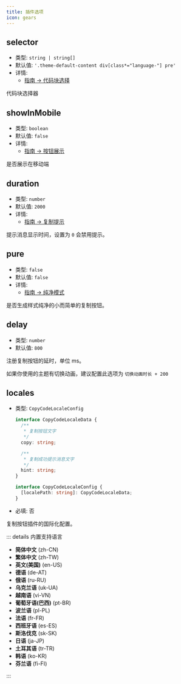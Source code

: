 ```yaml
---
title: 插件选项
icon: gears
---
```


## selector

- 类型: `string | string[]`
- 默认值: `'.theme-default-content div[class*="language-"] pre'`
- 详情:
  - [指南 → 代码块选择](./guide.md#代码块选择)

代码块选择器

## showInMobile

- 类型: `boolean`
- 默认值: `false`
- 详情:
  - [指南 → 按钮展示](./guide.md#按钮展示)

是否展示在移动端

## duration

- 类型: `number`
- 默认值: `2000`
- 详情:
  - [指南 → 复制提示](./guide.md#复制提示)

提示消息显示时间，设置为 `0` 会禁用提示。

## pure

- 类型: `false`
- 默认值: `false`
- 详情:
  - [指南 → 纯净模式](./guide.md#纯净模式)

是否生成样式纯净的小而简单的复制按钮。

## delay

- 类型: `number`
- 默认值: `800`

注册复制按钮的延时，单位 ms。

如果你使用的主题有切换动画，建议配置此选项为 `切换动画时长 + 200`

## locales

- 类型: `CopyCodeLocaleConfig`

  ```ts
  interface CopyCodeLocaleData {
    /**
     * 复制按钮文字
     */
    copy: string;

    /**
     * 复制成功提示消息文字
     */
    hint: string;
  }

  interface CopyCodeLocaleConfig {
    [localePath: string]: CopyCodeLocaleData;
  }
  ```

- 必填: 否

复制按钮插件的国际化配置。

::: details 内置支持语言

- **简体中文** (zh-CN)
- **繁体中文** (zh-TW)
- **英文(美国)** (en-US)
- **德语** (de-AT)
- **俄语** (ru-RU)
- **乌克兰语** (uk-UA)
- **越南语** (vi-VN)
- **葡萄牙语(巴西)** (pt-BR)
- **波兰语** (pl-PL)
- **法语** (fr-FR)
- **西班牙语** (es-ES)
- **斯洛伐克** (sk-SK)
- **日语** (ja-JP)
- **土耳其语** (tr-TR)
- **韩语** (ko-KR)
- **芬兰语** (fi-FI)

:::
